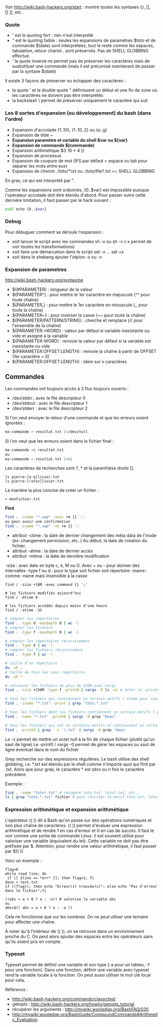 Voir http://wiki.bash-hackers.org/start : montre toutes les syntaxes {}, [], [[ ]], etc.. 

### Quote

- ' est le quoting fort : rien n'est interprété
- " est le quoting faible : seules les expansions de paramètres $toto et de commande $(date) sont interprétées, tout le reste comme les espaces, tabulation, retour chariot.. sont préservés. Pas de SHELL GLOBBING effectué.
- ‘ la quote inversé ne permet pas de préserver les caractères mais de susbstituer une commande (mais il est préconisé maintenant de passer par la syntaxe $(date)

Il existe 3 façons de préserver ou échapper des caractères : 
- la quote ' et la double quote " définissent un début et une fin de zone où les caractères ne doivent pas être interprétés
- la backslash \ permet de préserver uniquement le caractère qui suit

### Les 8 sortes d'expansion (ou développement) du bash (dans l'ordre)

- Expansion d'accolade {1..10}, {1..10..2} ou {a..g} 
- Expansion de tilde ~ 
- **Expansion paramètre et variable du shell $var ou ${var}**
- **Expansion de commande $(commande)**
- Expansion arithmétique $(( 10 * 4 )) 
- Expansion de processus
- Expansion de coupure de mot (IFS par défaut = espace ou tab pour séparer les mots entre eux)
- Expansion de chemin ./toto/*.txt ou ./toto/file?.txt  == SHELL GLOBBING

En gras, ce qui est interprété par ".

Comme les expansions sont ordonnés, {0..$var} est impossible puisque l'opérateur accolade doit être étendu d'abord. Pour passer outre cette dernière limitation, il faut passer par le hack suivant : 
 
 ````sh
 eval echo {0..$var}
 ````
 
### Debug

Pour débuguer comment se déroule l'expansion : 
- soit lancer le script avec les commandes sh -x ou sh -v (-x permet de voir toutes les transformations)
- soit faire une démarcation dans le script set -x ... set +x
- soit dans le shebang ajouter l'otpion -x ou -v

### Expansion de parametres 

http://wiki.bash-hackers.org/syntax/pe

- ${#PARAMETER} : longueur de la valeur
- ${PARAMETER^} : pour mettre le 1er caractère en majuscule (^^ pour toute chaîne)
- ${PARAMETER,} : pour mettre le 1er caractère en minuscule (,, pour toute la chaîne)
- ${PARAMETER~} : pour inverser la casse (~~ pour toute la chaîne)
- ${PARAMETER/PATTERN/STRING} : cherche et remplace (// pour l'ensemble de la chaîne)
- ${PARAMETER:=WORD} : valeur par défaut si variable inexistante ou vide et assigné à la variable
- ${PARAMETER-WORD} : renvoie la valeur par défaut si la variable est inexistante ou vide
- ${PARAMETER:OFFSET:LENGTH} : renvoie la chaîne à partir de OFFSET (1er caractère = 0)
- ${PARAMETER:OFFSET:LENGTH} : idem sur x caractères

## Commandes

Les commandes ont toujours accès à 3 flux toujours ouverts : 
- /dev/stdin : avec le file descripteur 0
- /dev/stdout : avec le file descripteur 1
- /dev/stderr : avec le file descripteur 2

Si l'on veut envoyer le retour d'une commande et que les erreurs soient ignorées : 

  ````sh
  ma-commande > resultat.txt 2>/dev/null
  ````

Si l'on veut que les erreurs soient dans le fichier final : 
  
  ````sh
  ma-commande >& resultat.txt
  ou 
  ma-commande > resultat.txt 2>&1
  ````

Les caractères de recherches sont ?, * et la parenthèse droite []. 
  ````
  ls pierre-[a-q]livier.txt
  ls pierre-[!stuv]livier.txt
  ````
La manière la plus concise de créer un fichier :
  ````
  > monfichier.txt
  ````

**Find**

  ````sh
  find . -iname "*.swp" -exec rm {} ';'
  ou pour avoir une confirmation
  find . -iname "*.swp" -ok rm {} ';' 
  ````
- attribut -ctime : la date de dernier changement des méta data de l'inode (ex: changement permission, etc..) Au début, la date de création du fichier. 
- attribut -atime : la date de dernier accès
- attribut -mtime : la date de dernière modification

-size : avec date en byte c, k, M ou G. Avec + ou - pour donner des intervalles
-type f ou d : pour le type soit fichier soit répertoire
-iname : comme -name mais insensible à la casse

  ````
  find / -size +10M -exec command {} ';'
  
  # les fichiers modifiés aujourd'hui
  find / -mtime 0
  
  # les fichiers accédés depuis moins d'une heure
  find / -atime -1h
  ````

 ````sh
 # compter les répertoires
 find . -type d -maxdepth 0 | wc -l
 # compter les fichiers 
 find . -type f -maxdepth 0 | wc -l

 # compter les répertoires récursivement 
 find . -type d | wc -l
 # compter les fichiers récursivement
 find . -type f | wc -l
 
 # taille d'un répertoire 
 du -sh . 
 # taille de tous les sous répertoires 
 du -sh *
 
 # retrouver les fichiers de plus de 150M avec xargs
 find . -size +150M -type f -print0 | xargs -0 ls -al # noter le -print0 et le -0 permettant d'éviter les pb avec les fichiers ayant un caractère quote
 
 # tous les fichiers qui contiennent un certain motifs (-iname pour case insensitive)
 find . -iname "*.txt" -print | grep "toto.*.txt"
 
 # tous les fichiers dont les fichiers contiennent un certain motifs (-print0 et xargs -0 permettent de gérer les espaces dans les noms de fichier
 find . -name "*.txt" -print0 | xargs -0 grep "beau"
 
 # tous les fichiers qui ont un certains motifs et contiennent un certain motif
 find . -print0 | grep  -z '\.txt' | xargs -0 grep 'beau'
 ````
Le -z permet de mettre un octet null à la fin de chaque fichier (plutôt qu'un saut de ligne)
Le -print0 / xargs -0 permet de gérer les espaces ou saut de ligne éventuel dans le nom du fichier

Grep recherche sur des expressions régulières. 
Le bash utilise des shell globbing, i.e. *.txt est étendu par le shell comme n'importe quoi qui finit par .txt. 
Alors que pour grep, le caractère * est zéro ou n fois le caractère précédent. 

Exemple : 

````sh
find . -name "toto*.txt" # récupère toto.txt, toto1.txt, etc..
ls | grep "toto.*.txt" fichier # pour chercher le motif toto.txt, toto1.txt dans le fichier
````

### Expression arithmétique et expansion arithmétique

L'opérateur (( )) dit à Bash qu'on passe sur des opérations numériques et non plus chaîne de caractères. 
(( )) permet d'évaluer une expression arithmétique et de rendre 1 en cas d'erreur et 0 en cas de succès. Il faut le voir comme une sortie de commande Linux. Il est souvent utilisé pour valoriser une variable (équivalent du let). Cette variable ne doit pas être préfixée par $. Attention, pour rendre une valeur arithmétique, il faut passer par $(( )). 

Voici un exemple :

```
flag=0
while read line; do
 if [[ $line == *err* ]]; then flag=1; fi
done < test.txt
if ((flag)); then echo "Erreur(s) trouvée(s)"; else echo "Pas d'erreur dans le fichier";fi

((abs = a > 0 ? a : -a)) # valorise la variable abs
ou
abs=$(( abs = a > 0 ? a : -a ))
```

Cela ne fonctionne que sur les nombres. On ne peut utliser une ternaire pour affecter une chaîne.

À noter qu'à l'intérieur de (( )), on se retrouve dans un environnement proche du C. On peut alors ajouter des espaces entre les opérateurs sans qu'ils soient pris en compte.

### Typeset

Typeset permet de définir une variable et son type (-a pour un tableu, -f pour une fonction).
Dans une fonction, définir une variable avec typeset rend la variable locale à la fonction. On peut aussi utiliser le mot clé local pour cela.


Référence :
- http://wiki.bash-hackers.org/commands/classictest
- getopts : http://wiki.bash-hackers.org/howto/getopts_tutorial
- récupérer les arguments : http://mywiki.wooledge.org/BashFAQ/035
- http://mywiki.wooledge.org/BashGuide/CompoundCommands#Arithmetic_Evaluation
